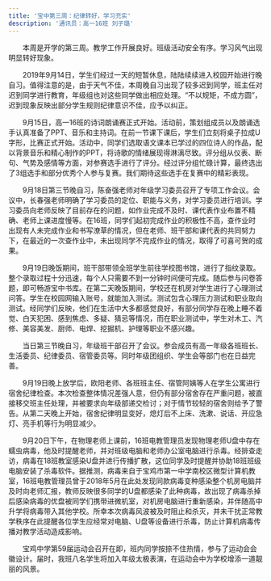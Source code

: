 ```yaml
---
title: '宝中第三周：纪律转好，学习充实'
description: '通讯员：高一16班 刘子璐'
---
```


　　本周是开学的第三周。教学工作开展良好。班级活动安全有序。学习风气出现明显转好现象。

　　2019年9月14日，学生们经过一天的短暂休息，陆陆续续进入校园开始进行晚自习。值得注意的是，由于天气不佳，本周晚自习出现了较多迟到同学，班主任对迟到同学进行教育，年级组也对这些同学做出相应处理。“不以规矩，不成方圆”，迟到现象反映出部分学生规则纪律意识不佳，应予以纠正。

　　9月15日，高一16班的诗词朗诵赛正式开始。活动前，策划组成员以及朗诵选手认真准备了PPT、音乐和主持词。在前一节课下课后，学生们立刻将桌子拉成U字形，比赛正式开始。活动中，同学们选取语文课本已学过的四位诗人的作品，配以背景音乐和精心制作的PPT，将诗歌的情绪展现得淋漓尽致。评分组从仪表、断句、气势及感情等方面，对参赛选手进行了评分。经过评分组忙碌计算，最终选出了3组选手和部分优秀个人参与复赛。我们期待这些选手在复赛中的精彩表现。

　　9月18日第三节晚自习，陈奋强老师对年级学习委员召开了专项工作会议。会议中，长春强老师明确了学习委员的定位、职能与义务，对学习委员进行培训。学习委员向老师反映了目前存在的问题，如作业完成不及时、课代表作业布置不精确、老师上课进度慢等。在16班，同学们起初完成作业的积极性不高，查作业时出现有人未完成作业和书写潦草的情况，但在老师、班干部和课代表的共同努力下，在最近的一次查作业中，未出现同学不完成作业的情况，取得了可喜可贺的成果。

　　9月19日晚饭期间，班干部带领全班学生前往学校图书馆，进行了指纹录取。整个录取过程十分迅速，每个人只需要不到一分钟时间便可完成。随后参与问卷答题，即可畅游宝中书库。在第二天晚饭期间，学校还在机房对学生进行了心理测试问答。学生在校园网输入账号，就能加入测试。测试包含心理压力测试和职业取向测试。经同学们反映，他们在生活中大多都感觉良好，有部分同学存在晚上睡不着觉、白天犯困、感到焦虑、多疑、猜忌等情况，而在职业测试中，学生对木工、汽修、美容美发、厨师、电焊、挖掘机、护理等职业不感兴趣。

　　当日第三节晚自习，年级班干部召开了会议。参会成员有高一年级各班班长、生活委员、纪律委员、宿管委员等。同时年级团组织、学生会等部门也在日益完善。

　　9月19日晚上放学后，欧阳老师、各班班主任、宿管阿姨等人在学生公寓进行宿舍纪律检查。本次检查整体情况差强人意，但仍有部分宿舍存在严重问题，被直接移交班主任处理，并被要求向年级部递交检讨；对于情节较轻的宿舍则给予了警告。从第二天晚上开始，宿舍纪律明显变好，熄灯后不上床、洗漱、说话、开应急灯、亮手机等行为明显减少。

　　9月20日下午，在物理老师上课前，16班电教管理员发现物理老师U盘中存在蠕虫病毒，他及时提醒老师，并对班级电脑和老师办公室电脑进行杀毒。经排查走访，病毒在18班教室感染U盘并进行传播扩散，这位同学及时提醒并协助18班班级电脑安装了杀毒软件。据推测，病毒来自于宝鸡市第一中学南校区微型计算机教室，16班电教管理员曾于2018年5月在此处发现同款病毒变种感染整个机房电脑并及时向老师汇报，教师反映很多同学的U盘都感染了此种病毒，故出现了病毒杀掉后感染病毒的优盘被同学们携带进微机室，对机房电脑进行重新感染，并伴随高中升学将病毒带入其他学校。所幸本次病毒风波被及时阻止和杀灭，并未干扰正常教学秩序在此提醒各位学生应经常对电脑、U盘等设备进行杀毒，防止计算机病毒传播对教学活动造成影响。

　　宝鸡中学第59届运动会召开在即，班内同学按捺不住热情，参与了运动会会徽设计。届时，我班八名学生将加入年级太极表演，在运动会中为学校增添一道靓丽的风景。